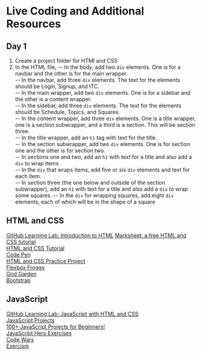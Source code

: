 # Live Coding and Additional Resources

## Day 1

1. Create a project folder for HTMl and CSS  
2. In the HTML file, 
  -- In the body, add two `div` elements. One is for a navbar and the other is for the main wrapper.  
  -- In the navbar, add three `div` elements. The text for the elements should be Login, Signup, and ITC.  
  -- In the main wrapper, add two `div` elements. One is for a sidebar and the other is a content wrapper.  
  -- In the sidebar, add three `div` elements. The text for the elements should be Schedule, Topics, and Squares.  
  -- In the content wrapper, add three `div` elements. One is a title wrapper, one is a section subwrapper, and a third is a section. This will be section three.    
  -- In the title wrapper, add an `h1` tag with text for the title.  
  -- In the section subwrapper, add two `div` elements. One is for section one and the other is for section two.  
  -- In sections one and two, add an `h1` with text for a title and also add a `div` to wrap items  
  -- In the `div` that wraps items, add five or six `div` elements and text for each item.  
  -- In section three (the one below and outside of the section subwrapper), add an `h1` with text for a title and also add a `div` to wrap some squares. 
  -- In the `div` for wrapping squares, add eight `div` elements, each of which will be in the shape of a square  
  
## HTML and CSS

[GitHub Learning Lab: Introduction to HTML](https://lab.github.com/githubtraining/introduction-to-html) 
[Marksheet: a free HTML and CSS tutorial](https://marksheet.io/)  
[HTML and CSS Tutorial](https://github.com/cassidoo/HTML-CSS-Tutorial)  
[Code Pen](https://codepen.io/)  
[HTML and CSS Practice Project](https://www.codementor.io/html_css-projects)  
[Flexbox Froggy](https://flexboxfroggy.com/)  
[Grid Garden](https://cssgridgarden.com/)  
[Bootstrap](https://getbootstrap.com/)  

## JavaScript

[GitHub Learning Lab: JavaScript with HTML and CSS](https://lab.github.com/bitprj/javascript-with-html-and-css)  
[JavaScript Projects](https://code-projects.org/c/languages/project/jsprojects/)  
[100+ JavaScript Projects for Beginners!](https://jsbeginners.com/javascript-projects-for-beginners/)  
[JavaScript Hero Exercises](https://www.jshero.net/en/success.html)  
[Code Wars](https://www.codewars.com/)  
[Exercism](https://exercism.io/tracks/javascript)  
